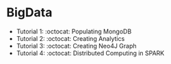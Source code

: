 # BigData
- Tutorial 1: :octocat: Populating MongoDB 
- Tutorial 2: :octocat: Creating Analytics
- Tutorial 3: :octocat: Creating Neo4J Graph
- Tutorial 4: :octocat: Distributed Computing in SPARK

